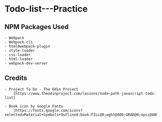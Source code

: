 # Todo-list---Practice

## NPM Packages Used

    - Webpack
    - Webpack-cli
    - html0webpack-plugin
    - style-loader
    - css-loader
    - html-loader
    - webpack-dev-server

## Credits

    - Project To Do - The Odin Project
        [https://www.theodinproject.com/lessons/node-path-javascript-todo-list]

    - Book icon by Google Fonts
        [https://fonts.google.com/icons?selected=Material+Symbols+Outlined:book:FILL@0;wght@400;GRAD@0;opsz@40&icon.query=book&icon.size=40&icon.color=%23000000]